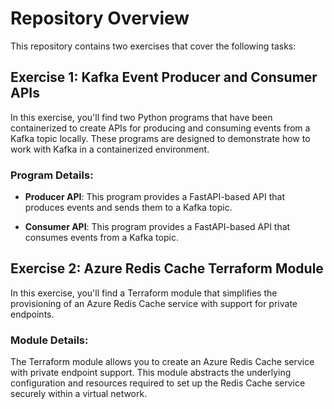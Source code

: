 # Repository Overview

This repository contains two exercises that cover the following tasks:

## Exercise 1: Kafka Event Producer and Consumer APIs

In this exercise, you'll find two Python programs that have been containerized to create APIs for producing and consuming events from a Kafka topic locally. These programs are designed to demonstrate how to work with Kafka in a containerized environment.

### Program Details:

- **Producer API**: This program provides a FastAPI-based API that produces events and sends them to a Kafka topic.

- **Consumer API**: This program provides a FastAPI-based API that consumes events from a Kafka topic.

## Exercise 2: Azure Redis Cache Terraform Module

In this exercise, you'll find a Terraform module that simplifies the provisioning of an Azure Redis Cache service with support for private endpoints.

### Module Details:

The Terraform module allows you to create an Azure Redis Cache service with private endpoint support. This module abstracts the underlying configuration and resources required to set up the Redis Cache service securely within a virtual network.

